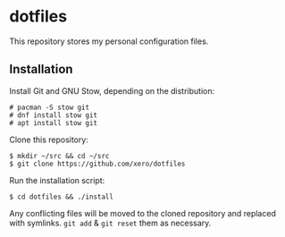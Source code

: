# dotfiles

This repository stores my personal configuration files.

## Installation

Install Git and GNU Stow, depending on the distribution:

    # pacman -S stow git
    # dnf install stow git
    # apt install stow git

Clone this repository:

    $ mkdir ~/src && cd ~/src
    $ git clone https://github.com/xero/dotfiles

Run the installation script:

    $ cd dotfiles && ./install

Any conflicting files will be moved to the cloned repository and replaced with symlinks. `git add` & `git reset` them as necessary.


